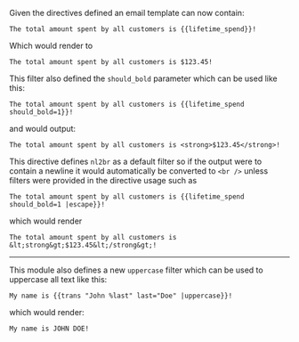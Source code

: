Given the directives defined an email template can now contain:

```
The total amount spent by all customers is {{lifetime_spend}}!
```

Which would render to

```
The total amount spent by all customers is $123.45!
```

This filter also defined the `should_bold` parameter which can be used like this:

```
The total amount spent by all customers is {{lifetime_spend should_bold=1}}!
```

and would output: 

```
The total amount spent by all customers is <strong>$123.45</strong>!
```

This directive defines `nl2br` as a default filter so if the output were to contain a newline it would automatically be converted to `<br />` unless filters were provided in the directive usage such as 

```
The total amount spent by all customers is {{lifetime_spend should_bold=1 |escape}}!
```

which would render

```
The total amount spent by all customers is &lt;strong&gt;$123.45&lt;/strong&gt;!
```

---

This module also defines a new `uppercase` filter which can be used to uppercase all text like this:

```
My name is {{trans "John %last" last="Doe" |uppercase}}!
```

which would render:

```
My name is JOHN DOE!
```